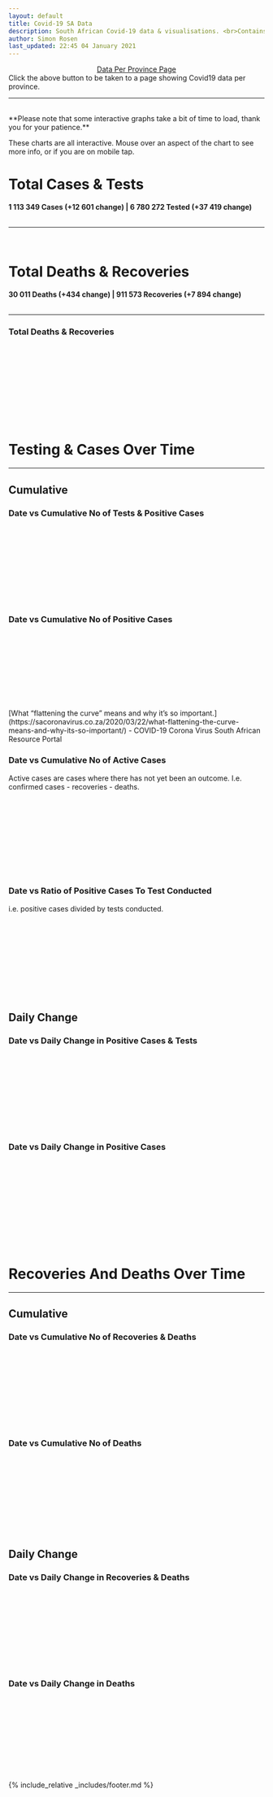 ```yaml
---
layout: default
title: Covid-19 SA Data
description: South African Covid-19 data & visualisations. <br>Contains data for confirmed cases, tests, recoveries, deaths & active cases.
author: Simon Rosen
last_updated: 22:45 04 January 2021
---
```

<center><a href="/provinces" class="btn alt_btn_col">Data Per Province Page</a></center> 
Click the above button to be taken to a page showing Covid19 data per province. 

___

<br>
**Please note that some interactive graphs take a bit of time to load, thank you for your patience.** 

These charts are all interactive. Mouse over an aspect of the chart to see more info, or if you are on mobile tap.
# Total Cases & Tests
**1 113 349 Cases (+12 601 change) | 6 780 272 Tested (+37 419 change)**
<br><br>

___

<br>

<!--### Total Cases Per Province
<div class="iframeDiv" align="center">
    <iframe class="lazy pieChart" data-src="tot_cases_per_province.html" frameborder="0"></iframe>
</div>-->

# Total Deaths & Recoveries
**30 011 Deaths (+434 change) | 911 573 Recoveries (+7 894 change)** 
<br><br>

___

### Total Deaths & Recoveries
<div class="iframeDiv" align="center">
    <iframe class="lazy pieChart" data-src="tot_recovered_deaths.html" scrolling="no" frameborder="0"></iframe>
</div>

<!--### Total Deaths Per Province
<div class="iframeDiv" align="center">
    <iframe class="lazy pieChart" data-src="tot_deaths_per_province.html" scrolling="no" frameborder="0"></iframe>
</div>

### Total Recoveries Per Province
<div class="iframeDiv" align="center">
    <iframe class="lazy pieChart" data-src="tot_recovered_per_province.html" scrolling="no" frameborder="0"></iframe>
</div>-->

# Testing & Cases Over Time
___
## Cumulative
### Date vs Cumulative No of Tests & Positive Cases 
<div class="iframeDiv" align="center">
    <iframe class="lazy" data-src="date_vs_cases_tests.html" scrolling="no" frameborder="0"></iframe>
</div>

### Date vs Cumulative No of Positive Cases
<!--Note: You can hide/show the predicted curve by clicking on it in the legend. The graph will be rescaled accordingly. -->
<div class="iframeDiv" align="center">
    <iframe class="lazy" data-src="date_vs_cases.html" scrolling="no" frameborder="0"></iframe>
</div>
[What “flattening the curve” means and why it’s so important.](https://sacoronavirus.co.za/2020/03/22/what-flattening-the-curve-means-and-why-its-so-important/) - COVID-19 Corona Virus South African Resource Portal

### Date vs Cumulative No of Active Cases
Active cases are cases where there has not yet been an outcome. I.e. confirmed cases - recoveries - deaths.
<div class="iframeDiv" align="center">
    <iframe class="lazy" data-src="date_vs_active.html" scrolling="no" frameborder="0"></iframe>
</div>

### Date vs Ratio of Positive Cases To Test Conducted
i.e. positive cases divided by tests conducted. 
<div class="iframeDiv" align="center">
    <iframe class="lazy" data-src="date_vs_confirmed_div_by_tests.html" scrolling="no" frameborder="0"></iframe>
</div>

<!--### Date vs Cumulative No of Positive Cases Per Province
Note: You can click on provinces in the legend to hide or show them on the graph.
<div class="iframeDiv" align="center">
    <iframe class="lazy" data-src="date_vs_cases_per_province.html" frameborder="0"></iframe>
</div>
UNK - Unkown-->

## Daily Change
### Date vs Daily Change in Positive Cases & Tests
<div class="iframeDiv" align="center">
    <iframe class="lazy" data-src="date_vs_daily_tests_cases.html" scrolling="no" frameborder="0"></iframe>
</div>

### Date vs Daily Change in Positive Cases
<div class="iframeDiv" align="center">
    <iframe class="lazy" data-src="date_vs_daily_cases.html" scrolling="no" frameborder="0"></iframe>
</div>
<!--
### Date vs No of Tests Per Day
<div class="iframeDiv" align="center">
    <iframe class="lazy" data-src="date_vs_daily_tests.html" scrolling="no" frameborder="0"></iframe>
</div>
Note, the data contained in this figure was obtained by calculating the difference between the daily 'total tested' statistics released by governement. As such this data may not directly correspond to the amount of tests actually conducted each day.
### Date vs No of Positive Cases Per Day Per Province
Note: You can click on provinces in the legend to hide or show them on the graph.
<div class="iframeDiv" align="center">
    <iframe class="lazy" data-src="date_vs_daily_cases_per_province.html" scrolling="no" frameborder="0"></iframe>
</div>
UNK - Unkown -->
<br>

# Recoveries And Deaths Over Time
___
## Cumulative
### Date vs Cumulative No of Recoveries & Deaths
<div class="iframeDiv" align="center">
    <iframe class="lazy" data-src="cumulative_deaths_recovered.html" scrolling="no" frameborder="0"></iframe>
</div>

<!--
### Date vs Cumulative No of Recoveries
<div class="iframeDiv" align="center">
    <iframe class="lazy" data-src="cumulative_recovered.html" scrolling="no" frameborder="0"></iframe>
</div>
-->
### Date vs Cumulative No of Deaths
<div class="iframeDiv" align="center">
    <iframe class="lazy" data-src="cumulative_deaths.html" scrolling="no" frameborder="0"></iframe>
</div>

## Daily Change
### Date vs Daily Change in Recoveries & Deaths
<div class="iframeDiv" align="center">
    <iframe class="lazy" data-src="daily_deaths_recovered.html" scrolling="no" frameborder="0"></iframe>
</div>

### Date vs Daily Change in Deaths
<div class="iframeDiv" align="center">
    <iframe class="lazy" data-src="daily_deaths.html" scrolling="no" frameborder="0"></iframe>
</div>

<!--
<br>
**Data last updated: 22:45 04 January 2021**
-->

{% include_relative _includes/footer.md %}